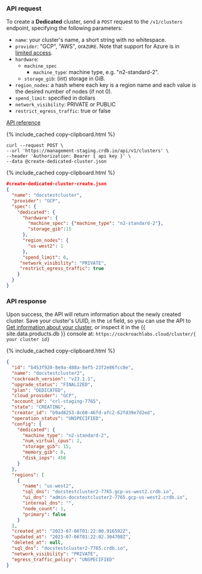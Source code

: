 ### API request

To create a **Dedicated** cluster, send a `POST` request to the `/v1/clusters` endpoint, specifying the following parameters:

- `name`: your cluster's name, a short string with no whitespace.
- `provider`: "GCP", "AWS", or`AZURE`. Note that support for Azure is in [limited access](/docs/{{site.versions["stable"]}}/cockroachdb-feature-availability.html).
- `hardware`:
  - `machine_spec`
    - `machine_type`: machine type, e.g. "n2-standard-2".
  - `storage_gib`: (int) storage in GiB.
- `region_nodes`: a hash where each key is a region name and each value is the desired number of nodes (if not 0).
- `spend_limit`: specified in dollars
- `network_visibility`: PRIVATE or PUBLIC
- `restrict_egress_traffic`: true or false

[API reference](https://www.cockroachlabs.com/docs/api/cloud/v1.html#post-/api/v1/clusters)

{% include_cached copy-clipboard.html %}
~~~ shell
curl --request POST \
--url 'https://management-staging.crdb.io/api/v1/clusters' \
--header 'Authorization: Bearer { api key }' \
--data @create-dedicated-cluster.json
~~~

{% include_cached copy-clipboard.html %}
~~~ json
#create-dedicated-cluster-create.json
{
  "name": "docstestcluster",
  "provider": "GCP",
  "spec": {
    "dedicated": {
      "hardware": {
        "machine_spec": {"machine_type": "n2-standard-2"},
        "storage_gib":15
      },
      "region_nodes": {
        "us-west2": 1
      },
      "spend_limit": 0,
     "network_visibility": "PRIVATE",
     "restrict_egress_traffic": true
    }
  }
}
~~~

### API response

Upon success, the API will return information about the newly created cluster.
Save your cluster's UUID, in the `id` field, so you can use the API to [Get information about your cluster](#get-information-about-a-specific-cluster), or inspect it in the {{ site.data.products.db }} console at:
`https://cockroachlabs.cloud/cluster/{ your cluster id}`


{% include_cached copy-clipboard.html %}
~~~ json
{
  "id": "b453f920-8e9a-488a-8ef5-23f2e86fcc0e",
  "name": "docstestcluster2",
  "cockroach_version": "v23.1.1",
  "upgrade_status": "FINALIZED",
  "plan": "DEDICATED",
  "cloud_provider": "GCP",
  "account_id": "crl-staging-7765",
  "state": "CREATING",
  "creator_id": "b9ad8253-8c60-46fd-afc2-62fd39e7d2ed",
  "operation_status": "UNSPECIFIED",
  "config": {
    "dedicated": {
      "machine_type": "n2-standard-2",
      "num_virtual_cpus": 2,
      "storage_gib": 15,
      "memory_gib": 8,
      "disk_iops": 450
    }
  },
  "regions": [
    {
      "name": "us-west2",
      "sql_dns": "docstestcluster2-7765.gcp-us-west2.crdb.io",
      "ui_dns": "admin-docstestcluster2-7765.gcp-us-west2.crdb.io",
      "internal_dns": "",
      "node_count": 1,
      "primary": false
    }
  ],
  "created_at": "2023-07-06T01:22:00.916592Z",
  "updated_at": "2023-07-06T01:22:02.304708Z",
  "deleted_at": null,
  "sql_dns": "docstestcluster2-7765.crdb.io",
  "network_visibility": "PRIVATE",
  "egress_traffic_policy": "UNSPECIFIED"
}
~~~